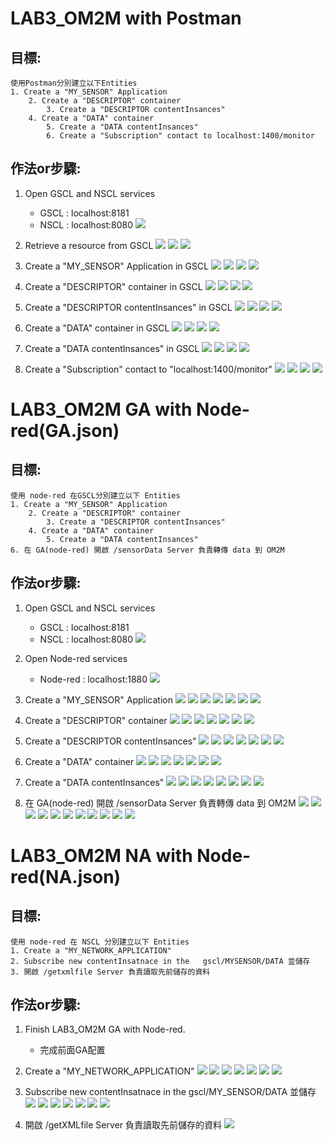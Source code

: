 # LAB3_OM2M with Postman
## 目標:
    使用Postman分別建立以下Entities
	1. Create a "MY_SENSOR" Application
		2. Create a "DESCRIPTOR" container
			3. Create a "DESCRIPTOR contentInsances"
		4. Create a "DATA" container
			5. Create a "DATA contentInsances"
			6. Create a "Subscription" contact to localhost:1400/monitor

## 作法or步驟:
1. Open GSCL and NSCL services
    - GSCL : localhost:8181
    - NSCL : localhost:8080
![](https://i.imgur.com/LgU14A2.png)

2. Retrieve a resource from GSCL
![](https://i.imgur.com/3D43qRp.png)
![](https://i.imgur.com/hFJfx57.png)
![](https://i.imgur.com/UspQ3Fg.png)

3. Create a "MY_SENSOR" Application in GSCL
![](https://i.imgur.com/aCM3MPn.png)
![](https://i.imgur.com/KyEKWVQ.png)
![](https://i.imgur.com/AA7wcsw.png)
![](https://i.imgur.com/7CSA784.png)

4. Create a "DESCRIPTOR" container in GSCL
![](https://i.imgur.com/rnVS3kk.png)
![](https://i.imgur.com/NmAsLH5.png)
![](https://i.imgur.com/kIDrskI.png)
![](https://i.imgur.com/M2sqVjO.png)

5. Create a "DESCRIPTOR contentInsances" in GSCL
![](https://i.imgur.com/BjHaINo.png)
![](https://i.imgur.com/twGFXBY.png)
![](https://i.imgur.com/LKrQAze.png)
![](https://i.imgur.com/cNcG9vH.png)

6. Create a "DATA" container in GSCL
![](https://i.imgur.com/mOFCwtN.png)
![](https://i.imgur.com/okb2qes.png)
![](https://i.imgur.com/SZ2Pd1P.png)
![](https://i.imgur.com/ah05HEN.png)

7. Create a "DATA contentInsances" in GSCL
![](https://i.imgur.com/aQCBO6c.png)
![](https://i.imgur.com/ylq3QP2.png)
![](https://i.imgur.com/XY3mXIo.png)
![](https://i.imgur.com/yVyWHgg.png)

8. Create a "Subscription" contact to "localhost:1400/monitor"
![](https://i.imgur.com/ZQBnFhJ.png)
![](https://i.imgur.com/HSveuIh.png)
![](https://i.imgur.com/kOb8fpH.png)
![](https://i.imgur.com/eAeGLiS.png)

# LAB3_OM2M GA with Node-red(GA.json)
## 目標:
    使用 node-red 在GSCL分別建立以下 Entities
	1. Create a "MY_SENSOR" Application
		2. Create a "DESCRIPTOR" container
			3. Create a "DESCRIPTOR contentInsances"
		4. Create a "DATA" container
			5. Create a "DATA contentInsances"
	6. 在 GA(node-red) 開啟 /sensorData Server 負責轉傳 data 到 OM2M
	

## 作法or步驟:
1. Open GSCL and NSCL services
    - GSCL : localhost:8181
    - NSCL : localhost:8080
![](https://i.imgur.com/LgU14A2.png)

2. Open Node-red services
    - Node-red : localhost:1880
![](https://i.imgur.com/aYFzJu1.png)

3. Create a "MY_SENSOR" Application
![](https://i.imgur.com/6ZxF2wm.png)
![](https://i.imgur.com/LnxXWVW.png)
![](https://i.imgur.com/SAkgMAs.png)
![](https://i.imgur.com/H8RWFtT.png)
![](https://i.imgur.com/K9EQX6k.png)
![](https://i.imgur.com/7HhrWAV.png)
![](https://i.imgur.com/Gqp9FpO.png)

4. Create a "DESCRIPTOR" container
![](https://i.imgur.com/YS8f06P.png)
![](https://i.imgur.com/LnxXWVW.png)
![](https://i.imgur.com/zlfRokB.png)
![](https://i.imgur.com/H8RWFtT.png)
![](https://i.imgur.com/K9EQX6k.png)
![](https://i.imgur.com/sLwrbqk.png)
![](https://i.imgur.com/N7lW3Ur.png)

5. Create a "DESCRIPTOR contentInsances"
![](https://i.imgur.com/mHtEGQA.png)
![](https://i.imgur.com/LnxXWVW.png)
![](https://i.imgur.com/HWJijRR.png)
![](https://i.imgur.com/H8RWFtT.png)
![](https://i.imgur.com/K9EQX6k.png)
![](https://i.imgur.com/QZg4vlY.png)
![](https://i.imgur.com/nMB7Zgm.png)

6. Create a "DATA" container
![](https://i.imgur.com/F2JOsiS.png)
![](https://i.imgur.com/LnxXWVW.png)
![](https://i.imgur.com/66m977B.png)
![](https://i.imgur.com/H8RWFtT.png)
![](https://i.imgur.com/K9EQX6k.png)
![](https://i.imgur.com/apO9yAg.png)
![](https://i.imgur.com/A5EwKgG.png)

7. Create a "DATA contentInsances"
![](https://i.imgur.com/77Afa9x.png)
![](https://i.imgur.com/LnxXWVW.png)
![](https://i.imgur.com/Z5FGFdL.png)
![](https://i.imgur.com/ulnbGtc.png)
![](https://i.imgur.com/H8RWFtT.png)
![](https://i.imgur.com/K9EQX6k.png)
![](https://i.imgur.com/lbtXbUC.png)
![](https://i.imgur.com/s9tzccN.png)

8. 在 GA(node-red) 開啟 /sensorData Server 負責轉傳 data 到 OM2M
![](https://i.imgur.com/ANLnYSO.png)
![](https://i.imgur.com/oiEUIBq.png)
![](https://i.imgur.com/tZcgiWt.png)
![](https://i.imgur.com/4uxeK96.png)
![](https://i.imgur.com/a6uAQPI.png)
![](https://i.imgur.com/hEGFEga.png)
![](https://i.imgur.com/bLRp8kN.png)
![](https://i.imgur.com/DfVqpWj.png)
![](https://i.imgur.com/BBcNcVR.png)
![](https://i.imgur.com/QO175Do.png)
![](https://i.imgur.com/zk0bA4M.png)


# LAB3_OM2M NA with Node-red(NA.json)
## 目標:
    使用 node-red 在 NSCL 分別建立以下 Entities
	1. Create a "MY_NETWORK_APPLICATION"
	2. Subscribe new contentInsatnace in the   gscl/MYSENSOR/DATA 並儲存
	3. 開啟 /getxmlfile Server 負責讀取先前儲存的資料
    
## 作法or步驟:
1. Finish LAB3_OM2M GA with Node-red.
    - 完成前面GA配置

2. Create a "MY_NETWORK_APPLICATION"
![](https://i.imgur.com/sBWofHq.png)
![](https://i.imgur.com/LnxXWVW.png)
![](https://i.imgur.com/z8yok9K.png)
![](https://i.imgur.com/H8RWFtT.png)
![](https://i.imgur.com/K9EQX6k.png)
![](https://i.imgur.com/1BMGOIb.png)
![](https://i.imgur.com/F7RHanJ.png)

3. Subscribe new contentInsatnace in the gscl/MY_SENSOR/DATA 並儲存
![](https://i.imgur.com/wN52xOV.png)
![](https://i.imgur.com/LnxXWVW.png)
![](https://i.imgur.com/2q8z6Ql.png)
![](https://i.imgur.com/XvCoFfJ.png)
![](https://i.imgur.com/K9EQX6k.png)
![](https://i.imgur.com/1I8VPtx.png)
![](https://i.imgur.com/H7T2h4b.png)

4. 開啟 /getXMLfile Server 負責讀取先前儲存的資料
![](https://i.imgur.com/OB7sswo.png)

